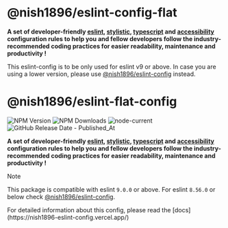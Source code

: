 # @nish1896/eslint-config-flat

**A set of developer-friendly [eslint](https://eslint.org/), [stylistic](https://eslint.style/), [typescript](https://www.typescriptlang.org/) and [accessibility](https://developer.mozilla.org/en-US/docs/Learn/Accessibility/What_is_accessibility) configuration rules to help you and fellow developers follow the industry-recommended coding practices for easier readability, maintenance and productivity !**

This eslint-config is to be only used for eslint v9 or above. In case you are using a lower version, please use [@nish1896/eslint-config](https://www.npmjs.com/package/@nish1896/eslint-config) instead.

# @nish1896/eslint-flat-config

![NPM Version](https://img.shields.io/npm/v/%40nish1896%2Feslint-flat-config)
![NPM Downloads](https://img.shields.io/npm/dt/%40nish1896%2Feslint-flat-config)
![node-current](https://img.shields.io/node/v/%40nish1896%2Feslint-flat-config?color=%23e86267)
![GitHub Release Date - Published_At](https://img.shields.io/github/release-date/nishkohli96/eslint-flat-config)

**A set of developer-friendly [eslint](https://eslint.org/), [stylistic](https://eslint.style/), [typescript](https://www.typescriptlang.org/) and [accessibility](https://developer.mozilla.org/en-US/docs/Learn/Accessibility/What_is_accessibility) configuration rules to help you and fellow developers follow the industry-recommended coding practices for easier readability, maintenance and productivity !**

> [!NOTE]
>This package is compatible with eslint `9.0.0` or above. For eslint `8.56.0` or below check [@nish1896/eslint-config](https://www.npmjs.com/package/@nish1896/eslint-config).

<p style={{ fontSize: '20px', fontWeight: 500 }}>For detailed information about this config, please read the [docs](https://nish1896-eslint-config.vercel.app/)</p>
